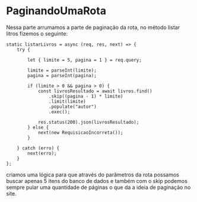 # PaginandoUmaRota

Nessa parte arrumamos a parte de paginação da rota, no método listar litros fizemos o seguinte:

    static listarLivros = async (req, res, next) => {
        try {

            let { limite = 5, pagina = 1 } = req.query;

            limite = parseInt(limite);
            pagina = parseInt(pagina);

            if (limite > 0 && pagina > 0) {
                const livrosResultado = await livros.find()
                    .skip((pagina - 1) * limite)
                    .limit(limite)
                    .populate("autor")
                    .exec();

                res.status(200).json(livrosResultado);
            } else {
                next(new RequisicaoIncorreta());
            }

        } catch (erro) {
            next(erro);
        }
    };

criamos uma lógica para que através do parâmetros da rota possamos buscar apenas 5 itens do banco de dados e também com o skip podemos sempre pular uma quantidade de páginas o que da a ideia de paginação no site.
